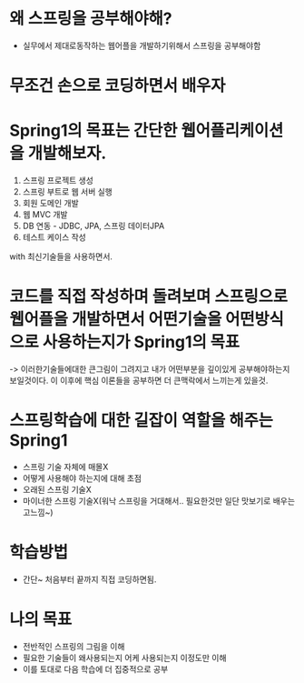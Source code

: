 # 왜 스프링을 공부해야해?

- 실무에서 제대로동작하는 웹어플을 개발하기위해서 스프링을 공부해야함

# 무조건 손으로 코딩하면서 배우자

# Spring1의 목표는 간단한 웹어플리케이션을 개발해보자.

1. 스프링 프로젝트 생성
2. 스프링 부트로 웹 서버 실행
3. 회원 도메인 개발
4. 웹 MVC 개발
5. DB 연동 - JDBC, JPA, 스프링 데이터JPA
6. 테스트 케이스 작성

with 최신기술들을 사용하면서.

# 코드를 직접 작성하며 돌려보며 스프링으로웹어플을 개발하면서 어떤기술을 어떤방식으로 사용하는지가 Spring1의 목표

-> 이러한기술들에대한 큰그림이 그려지고 내가 어떤부분을 깊이있게 공부해야하는지 보일것이다. 이 이후에 핵심 이론들을 공부하면 더 큰맥락에서 느끼는게 있을것.

# 스프링학습에 대한 길잡이 역할을 해주는 Spring1

- 스프링 기술 자체에 매몰X
- 어떻게 사용해야 하는지에 대해 초점
- 오래된 스프링 기술X
- 마이너한 스프링 기술X(워낙 스프링을 거대해서.. 필요한것만 일단 맛보기로 배우는 고느낌~)

# 학습방법

- 간단~ 처음부터 끝까지 직접 코딩하면됨.

# 나의 목표

- 전반적인 스프링의 그림을 이해
- 필요한 기술들이 왜사용되는지 어케 사용되는지 이정도만 이해
- 이를 토대로 다음 학습에 더 집중적으로 공부
